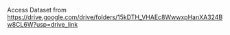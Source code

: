 Access Dataset from  https://drive.google.com/drive/folders/15kDTH_VHAEc8WwwxpHanXA324Bw8CL6W?usp=drive_link
